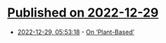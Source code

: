 # [Published on 2022-12-29](index.md)

* [2022-12-29, 05:53:18](https://news.ycombinator.com/item?id=34169971) - [On ‘Plant-Based’](https://www.aliciakennedy.news/p/on-plant-based)
